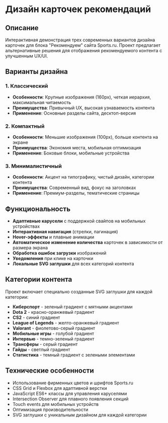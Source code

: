 # Дизайн карточек рекомендаций

## Описание

Интерактивная демонстрация трех современных вариантов дизайна карточек для блока "Рекомендуем" сайта Sports.ru. Проект предлагает альтернативные решения для отображения рекомендуемого контента с улучшенным UX/UI.

## Варианты дизайна

### 1. Классический
- **Особенности**: Крупные изображения (160px), четкая иерархия, максимальная читаемость
- **Преимущества**: Привычный UX, высокая узнаваемость контента
- **Применение**: Основные разделы сайта, десктоп-версия

### 2. Компактный
- **Особенности**: Меньшие изображения (100px), больше контента на экране
- **Преимущества**: Экономия места, мобильная оптимизация
- **Применение**: Боковые блоки, мобильные устройства

### 3. Минималистичный
- **Особенности**: Акцент на типографику, чистый дизайн, категории контента
- **Преимущества**: Современный вид, фокус на заголовках
- **Применение**: Премиум-разделы, тематические страницы

## Функциональность

- **Адаптивные карусели** с поддержкой свайпов на мобильных устройствах
- **Интерактивная навигация** (стрелки, пагинация)
- **Hover-эффекты** и плавные анимации
- **Автоматическое изменение количества** карточек в зависимости от размера экрана
- **Обработка ошибок загрузки** изображений
- **Уведомления** при клике на карточки
- **Локальные SVG заглушки** для всех категорий контента

## Категории контента

Проект включает специально созданные SVG заглушки для каждой категории:

- **Киберспорт** - зеленый градиент с мятными акцентами
- **Dota 2** - красно-оранжевый градиент
- **CS2** - синий градиент
- **League of Legends** - желто-оранжевый градиент
- **Valorant** - фиолетово-серый градиент
- **Мобильные игры** - голубой градиент
- **Интервью** - темно-зеленый градиент
- **Трансферы** - серый градиент
- **Гайды** - светлый градиент
- **Статистика** - темный градиент с зелеными элементами

## Технические особенности

- Использование фирменных цветов и шрифтов Sports.ru
- CSS Grid и Flexbox для адаптивной верстки
- JavaScript ES6+ классы для управления каруселями
- Intersection Observer для плавного появления секций
- Touch events для мобильных устройств
- Оптимизация производительности
- SVG заглушки с уникальным дизайном для каждой категории 